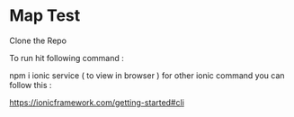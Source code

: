 # Map Test

Clone the Repo 

To run hit following command : 

npm i
ionic service ( to view in browser ) 
for other ionic command you can follow this :

 https://ionicframework.com/getting-started#cli
 
 
 
